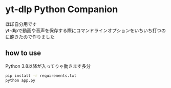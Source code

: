 # yt-dlp Python Companion

ほぼ自分用です  
yt-dlpで動画や音声を保存する際にコマンドラインオプションをいちいち打つのに飽きたので作りました

## how to use

Python 3.8以降が入ってりゃ動きます多分

```bash
pip install -r requirements.txt
python app.py
```